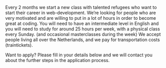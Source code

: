 Every 2 months we start a new class with talented refugees who want to start their career in web-development. We’re looking for people who are very motivated and are willing to put in a lot of hours in order to become great at coding. You will need to have an intermediate level in English and you will need to study for around 25 hours per week, with a physical class every Sunday. (and occasional masterclasses during the week) We accept people living all over the Netherlands, and we pay for transportation costs (traintickets).

Want to apply? Please fill in your details below and we will contact you about the further steps in the application process.